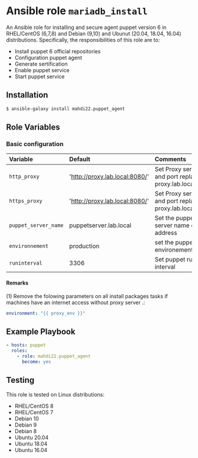 # Ansible role `mariadb_install`


An Ansible role for installing and secure agent puppet version 6 in RHEL/CentOS (6,7,8) and Debian (9,10) and Ubunut (20.04, 18.04, 16.04) distributions. Specifically, the responsibilities of this role are to:

- Install puppet 6 official repositories
- Configuration puppet agent
- Generate sertification
- Enable puppet service
- Start puppet service

## Installation
``` bash
$ ansible-galaxy install mahdi22.puppet_agent
```

## Role Variables

### Basic configuration

| Variable                       | Default                       | Comments                                                     |
| :---                           | :---                          | :---                                                         |
| `http_proxy     `              | 'http://proxy.lab.local:8080/'| Set Proxy server and port replace proxy.lab.local:8080       |
| `https_proxy`                  | 'http://proxy.lab.local:8080/'| Set Proxy server and port replace proxy.lab.local:8080       |
| `puppet_server_name`           | puppetserver.lab.local        | Set the puppet server name or ip address                     |
| `environnement`                | production                    | set the puppet environement.                                 |
| `runinterval`                  | 3306                          | Set puppet run interval                                      |

#### Remarks

(1) Remove the folowing parameters on all install packages tasks if machines have an internet access without proxy server .:
```yaml
environment: "{{ proxy_env }}"
```

## Example Playbook

```Yaml
- hosts: puppet
  roles:
    - role: mahdi22.puppet_agent
      become: yes
```

## Testing

This role is tested on Linux distributions:

- RHEL/CentOS 8
- RHEL/CentOS 7
- Debian 10
- Debian 9
- Debian 8
- Ubuntu 20.04
- Ubuntu 18.04
- Ubuntu 16.04